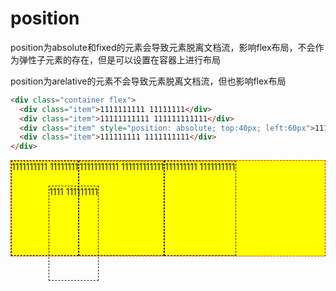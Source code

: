 # position

position为absolute和fixed的元素会导致元素脱离文档流，影响flex布局，不会作为弹性子元素的存在，但是可以设置在容器上进行布局

position为arelative的元素不会导致元素脱离文档流，但也影响flex布局

```html
<div class="container flex">
  <div class="item">1111111111 11111111</div>
  <div class="item">11111111111 111111111111</div>
  <div class="item" style="position: absolute; top:40px; left:60px">1111 11111</div>
  <div class="item">111111111 1111111111</div>
</div>
```

<div class="container flex" style="position: relative">
    <div class="item">1111111111 11111111</div>
    <div class="item">11111111111 111111111111</div>
    <div class="item" style="position: absolute; top:40px; left:60px">1111 111111111</div>
    <div class="item">111111111 1111111111</div>
</div>

<style scoped>
.item {
  border: 1px dashed;
  height: 150px;
}
.container {
  display: flex;
  border: 1px dashed red;
  background: yellow;
}
</style>
